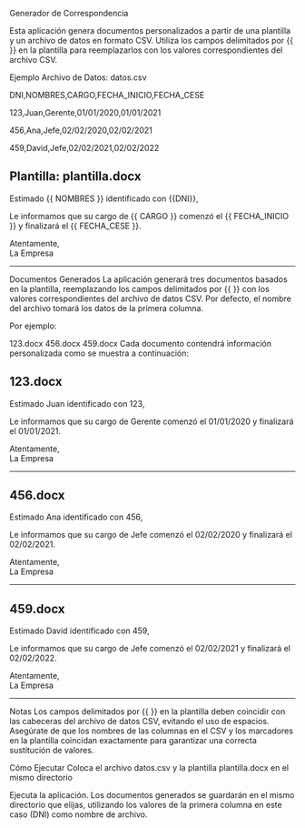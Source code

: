 Generador de Correspondencia

Esta aplicación genera documentos personalizados a partir de una plantilla y un archivo de datos en formato CSV. Utiliza los campos delimitados por {{ }} en la plantilla para reemplazarlos con los valores correspondientes del archivo CSV.

Ejemplo
Archivo de Datos: datos.csv

DNI,NOMBRES,CARGO,FECHA_INICIO,FECHA_CESE

123,Juan,Gerente,01/01/2020,01/01/2021

456,Ana,Jefe,02/02/2020,02/02/2021

459,David,Jefe,02/02/2021,02/02/2022


Plantilla: plantilla.docx
-------------------------------------------------------------------------------------------------------------
  Estimado {{ NOMBRES }} identificado con {{DNI}},                                                          
                                                                                                            
  Le informamos que su cargo de {{ CARGO }} comenzó el {{ FECHA_INICIO }} y finalizará el {{ FECHA_CESE }}. 
                                                                                                            
  Atentamente,                                                                                              
  La Empresa                                                                                                
                                                                                                            
------------------------------------------------------------------------------------------------------------

Documentos Generados
La aplicación generará tres documentos basados en la plantilla, reemplazando los campos delimitados por {{ }} con los valores correspondientes del archivo de datos CSV. Por defecto, el nombre del archivo tomará los datos de la primera columna.

Por ejemplo:

123.docx
456.docx
459.docx
Cada documento contendrá información personalizada como se muestra a continuación:

123.docx
-------------------------------------------------------------------------------------------------------------
  Estimado Juan identificado con 123,                                                                        
                                                                                                            
  Le informamos que su cargo de Gerente comenzó el 01/01/2020 y finalizará el 01/01/2021.                    
                                                                                                            
  Atentamente,                                                                                              
  La Empresa                                                                                                
                                                                                                            
------------------------------------------------------------------------------------------------------------


456.docx
-------------------------------------------------------------------------------------------------------------
  Estimado Ana identificado con 456,                                                                        
                                                                                                            
  Le informamos que su cargo de Jefe comenzó el 02/02/2020 y finalizará el 02/02/2021.                      
                                                                                                            
  Atentamente,                                                                                              
  La Empresa                                                                                                
                                                                                                            
------------------------------------------------------------------------------------------------------------


459.docx
-------------------------------------------------------------------------------------------------------------
  Estimado David identificado con 459,                                                                      
                                                                                                            
  Le informamos que su cargo de Jefe comenzó el 02/02/2021 y finalizará el 02/02/2022.                      
                                                                                                            
  Atentamente,                                                                                              
  La Empresa                                                                                                
                                                                                                            
------------------------------------------------------------------------------------------------------------

Notas
Los campos delimitados por {{ }} en la plantilla deben coincidir con las cabeceras del archivo de datos CSV, evitando el uso de espacios.
Asegúrate de que los nombres de las columnas en el CSV y los marcadores en la plantilla coincidan exactamente para garantizar una correcta sustitución de valores.

Cómo Ejecutar
Coloca el archivo datos.csv y la plantilla plantilla.docx en el mismo directorio 

Ejecuta la aplicación.
Los documentos generados se guardarán en el mismo directorio que elijas, utilizando los valores de la primera columna en este caso (DNI) como nombre de archivo.
